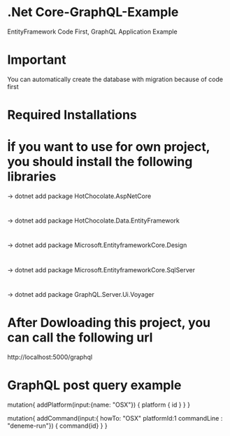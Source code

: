 # .Net Core-GraphQL-Example
 EntityFramework Code First, GraphQL Application Example
 
# Important
 You can automatically create the database with migration because of code first 

# Required Installations

# İf you want to use for own project, you should install the following libraries

-> dotnet add package HotChocolate.AspNetCore
#
-> dotnet add package HotChocolate.Data.EntityFramework
#
-> dotnet add package Microsoft.EntityframeworkCore.Design
#
-> dotnet add package Microsoft.EntityframeworkCore.SqlServer
#
-> dotnet add package GraphQL.Server.Ui.Voyager 



# After Dowloading this project, you can call the following url

http://localhost:5000/graphql 

# GraphQL post query example 

mutation{
  addPlatform(input:{name: "OSX"})
  {
    platform
    {
      id
    }
  }
}

mutation{
  addCommand(input:{ howTo: "OSX" platformId:1 commandLine : "deneme-run"})
  {
    command{id}
  }
} 
